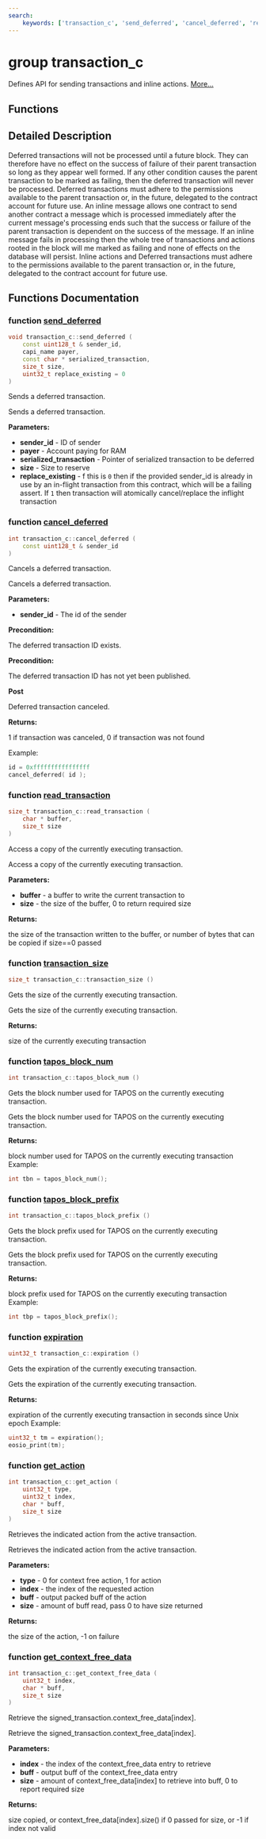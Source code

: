 ```yaml
---
search:
    keywords: ['transaction_c', 'send_deferred', 'cancel_deferred', 'read_transaction', 'transaction_size', 'tapos_block_num', 'tapos_block_prefix', 'expiration', 'get_action', 'get_context_free_data']
---
```


# group transaction\_c

Defines API for sending transactions and inline actions. [More...](#detailed-description)
## Functions

## Detailed Description

Deferred transactions will not be processed until a future block. They can therefore have no effect on the success of failure of their parent transaction so long as they appear well formed. If any other condition causes the parent transaction to be marked as failing, then the deferred transaction will never be processed.
Deferred transactions must adhere to the permissions available to the parent transaction or, in the future, delegated to the contract account for future use.
An inline message allows one contract to send another contract a message which is processed immediately after the current message's processing ends such that the success or failure of the parent transaction is dependent on the success of the message. If an inline message fails in processing then the whole tree of transactions and actions rooted in the block will me marked as failing and none of effects on the database will persist.
Inline actions and Deferred transactions must adhere to the permissions available to the parent transaction or, in the future, delegated to the contract account for future use. 
## Functions Documentation

### function <a id="ga07e6ca6c01d86389ee6a09bbc79d5771" href="#ga07e6ca6c01d86389ee6a09bbc79d5771">send\_deferred</a>

```cpp
void transaction_c::send_deferred (
    const uint128_t & sender_id,
    capi_name payer,
    const char * serialized_transaction,
    size_t size,
    uint32_t replace_existing = 0
)
```

Sends a deferred transaction. 

Sends a deferred transaction.


**Parameters:**


* **sender\_id** - ID of sender 
* **payer** - Account paying for RAM 
* **serialized\_transaction** - Pointer of serialized transaction to be deferred 
* **size** - Size to reserve 
* **replace\_existing** - f this is `0` then if the provided sender\_id is already in use by an in-flight transaction from this contract, which will be a failing assert. If `1` then transaction will atomically cancel/replace the inflight transaction 



### function <a id="ga03df5ed306c904081f03601350a81b67" href="#ga03df5ed306c904081f03601350a81b67">cancel\_deferred</a>

```cpp
int transaction_c::cancel_deferred (
    const uint128_t & sender_id
)
```

Cancels a deferred transaction. 

Cancels a deferred transaction.


**Parameters:**


* **sender\_id** - The id of the sender



**Precondition:**

The deferred transaction ID exists. 




**Precondition:**

The deferred transaction ID has not yet been published. 




**Post**

Deferred transaction canceled.




**Returns:**

1 if transaction was canceled, 0 if transaction was not found


Example:

```cpp
id = 0xffffffffffffffff
cancel_deferred( id );
```

 

### function <a id="ga73fa4253ae0aec55399c26b740223bc6" href="#ga73fa4253ae0aec55399c26b740223bc6">read\_transaction</a>

```cpp
size_t transaction_c::read_transaction (
    char * buffer,
    size_t size
)
```

Access a copy of the currently executing transaction. 

Access a copy of the currently executing transaction.


**Parameters:**


* **buffer** - a buffer to write the current transaction to 
* **size** - the size of the buffer, 0 to return required size 



**Returns:**

the size of the transaction written to the buffer, or number of bytes that can be copied if size==0 passed 




### function <a id="gadfcd2e00f00461eac891ee8433508609" href="#gadfcd2e00f00461eac891ee8433508609">transaction\_size</a>

```cpp
size_t transaction_c::transaction_size ()
```

Gets the size of the currently executing transaction. 

Gets the size of the currently executing transaction.


**Returns:**

size of the currently executing transaction 




### function <a id="gac0b858a766ca73c6415bdb799d6ef45a" href="#gac0b858a766ca73c6415bdb799d6ef45a">tapos\_block\_num</a>

```cpp
int transaction_c::tapos_block_num ()
```

Gets the block number used for TAPOS on the currently executing transaction. 

Gets the block number used for TAPOS on the currently executing transaction.


**Returns:**

block number used for TAPOS on the currently executing transaction Example: 
```cpp
int tbn = tapos_block_num();
```

 




### function <a id="gaef5458ccfe8ca5d6b273e35d04c56371" href="#gaef5458ccfe8ca5d6b273e35d04c56371">tapos\_block\_prefix</a>

```cpp
int transaction_c::tapos_block_prefix ()
```

Gets the block prefix used for TAPOS on the currently executing transaction. 

Gets the block prefix used for TAPOS on the currently executing transaction.


**Returns:**

block prefix used for TAPOS on the currently executing transaction Example: 
```cpp
int tbp = tapos_block_prefix();
```

 




### function <a id="ga3843de6e5838982eb47c3806cfd0739a" href="#ga3843de6e5838982eb47c3806cfd0739a">expiration</a>

```cpp
uint32_t transaction_c::expiration ()
```

Gets the expiration of the currently executing transaction. 

Gets the expiration of the currently executing transaction.


**Returns:**

expiration of the currently executing transaction in seconds since Unix epoch Example: 
```cpp
uint32_t tm = expiration();
eosio_print(tm);
```

 




### function <a id="gaf1fe78f3caf24010302e5cac1edad61d" href="#gaf1fe78f3caf24010302e5cac1edad61d">get\_action</a>

```cpp
int transaction_c::get_action (
    uint32_t type,
    uint32_t index,
    char * buff,
    size_t size
)
```

Retrieves the indicated action from the active transaction. 

Retrieves the indicated action from the active transaction.


**Parameters:**


* **type** - 0 for context free action, 1 for action 
* **index** - the index of the requested action 
* **buff** - output packed buff of the action 
* **size** - amount of buff read, pass 0 to have size returned 



**Returns:**

the size of the action, -1 on failure 




### function <a id="gad0f4f1bd76077b3ee4289aadfb84c2b2" href="#gad0f4f1bd76077b3ee4289aadfb84c2b2">get\_context\_free\_data</a>

```cpp
int transaction_c::get_context_free_data (
    uint32_t index,
    char * buff,
    size_t size
)
```

Retrieve the signed\_transaction.context\_free\_data[index]. 

Retrieve the signed\_transaction.context\_free\_data[index].


**Parameters:**


* **index** - the index of the context\_free\_data entry to retrieve 
* **buff** - output buff of the context\_free\_data entry 
* **size** - amount of context\_free\_data[index] to retrieve into buff, 0 to report required size 



**Returns:**

size copied, or context\_free\_data[index].size() if 0 passed for size, or -1 if index not valid 




